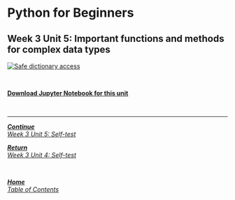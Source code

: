 # Python for Beginners

## Week 3 Unit 5: Important functions and methods for complex data types

[![Safe dictionary access](https://img.youtube.com/vi/CE98xSLnI1k/hqdefault.jpg)](https://youtu.be/CE98xSLnI1k)

<br>

[**Download Jupyter Notebook for this unit**](https://opensap-public.s3.openhpicloud.de/courses/2qRB6Gz3FcfD2OBbnSCf8m/rtfiles/3cOKYzaLcRhISKOqYDJDFG/openSAP_python1_Week_3_Unit_5_impfunct_notebook.ipynb)

<br>

---

[***Continue*** <br> *Week 3 Unit 5: Self-test*](week3_unit5_selftest.md)

[***Return*** <br> *Week 3 Unit 4: Self-test*](week3_unit4_selftest.md)

<br>

[***Home*** <br>*Table of Contents*](home.md)